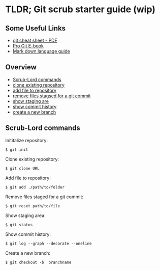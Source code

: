 # TLDR; Git scrub starter guide (wip)

## Some Useful Links

* [git cheat sheet - PDF](https://services.github.com/on-demand/downloads/github-git-cheat-sheet.pdf)
* [Pro Git E-book](https://git-scm.com/book/en/v2)
* [Mark down language guide](https://guides.github.com/features/mastering-markdown/)

## Overview
* [Scrub-Lord commands](#scrub-lord-commands)
* [clone existing repository](#clone-existing-repository)
* [add file to repository](#add-file-to-repository)
* [remove files stagsed for a git commit](#remove-files-staged-for-a-git-commit)
* [show staging are](#show-staging-area)
* [show commit history](#show-commit-history)
* [create a new branch](#create-a-new-branch)

## Scrub-Lord commands
Inititalize repository:
```
$ git init
```
Clone existing repository:
```
$ git clone URL
```
Add file to repository:
```
$ git add ./path/to/folder
```
Remove files staged for a git commit:
```
$ git reset path/to/file
```
Show staging area:
```
$ git status
```
Show commit history:
```
$ git log --graph --decorate --oneline
```
Create a new branch:
```
$ git checkout -b  branchname
```
